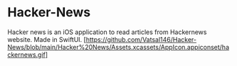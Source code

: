 # Hacker-News
 Hacker news is an iOS application to read articles from Hackernews website. Made in SwiftUI.
[https://github.com/Vatsal146/Hacker-News/blob/main/Hacker%20News/Assets.xcassets/AppIcon.appiconset/hackernews.gif]

